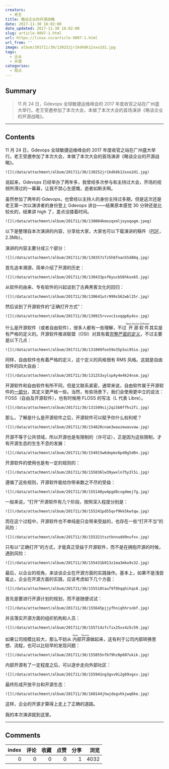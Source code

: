```yaml
---
creators:
  - 老王
title: 略谈企业的开源战略
date: 2017-11-30 16:02:00
date_updated: 2017-11-30 16:02:00
slug: article-9097-1.html
url: https://linux.cn/article-9097-1.html
url_from: ''
image: album/201711/30/130252jr1kdk8k12xxo2d1.jpg
tags:
  - 企业
  - 开源
categories:
  - 观点
---
```


## Summary

> 11 月 24 日，Gdevops 全球敏捷运维峰会的 2017 年度收官之站在广州盛大举行。老王受邀参加了本次大会，本做了本次大会的首场演讲《略谈企业的开源战略》。

***

<!-- more -->

## Contents

11 月 24 日，Gdevops 全球敏捷运维峰会的 2017 年度收官之站在广州盛大举行。老王受邀参加了本次大会，本做了本次大会的首场演讲《略谈企业的开源战略》。

`![](/data/attachment/album/201711/30/130252jr1kdk8k12xxo2d1.jpg)`

说起来，Gdevops 已经举办了两年多，我曾经多次参与和主持过大会，开场的视频所滑过的一幕幕，让我不禁心生感慨，逝者如斯夫啊。

虽然参加了两年的 Gdevops，也曾经以主持人的身份主持过多期，但是这次还是老王第一次以演讲者的身份登上 Gdevops 讲台——结果原本感觉 30 分钟还是比较长的，结果讲 high 了，差点没搂着时间。

`![](/data/attachment/album/201711/30/130004kmozqxmljoyoqogm.jpeg)`

以下是整理自本次演讲的内容，分享给大家，大家也可以下载演讲的稿件（[PDF](https://img.linux.net.cn/static/pdf/%E7%95%A5%E8%B0%88%E4%BC%81%E4%B8%9A%E7%9A%84%E5%BC%80%E6%BA%90%E6%88%98%E7%95%A5%20-%20Gdevops%E5%B3%B0%E4%BC%9A.pdf)，2.3Mb）。

演讲的内容主要分成三个部分：

`![](/data/attachment/album/201711/30/130357zfz5h8fnan55d80q.jpg)`

首先追本溯源，简单介绍了开源的历史：

`![](/data/attachment/album/201711/30/130433pxf6yucb56hkox65.jpg)`

从软件的由来、专有软件的兴起谈到了古典黑客文化的回归：

`![](/data/attachment/album/201711/30/130641utr999s562wbl25r.jpg)`

然后谈到了开源软件的“正确打开方式”：

`![](/data/attachment/album/201711/30/130915rvvvc1sxqqp6y4sv.jpg)`

什么是开源软件（或者自由软件），很多人都有一些理解，不过<ruby> 开源软件 <rp>  （ </rp> <rt>  Open Source Software </rt> <rp>  ） </rp></ruby>其实是有严格的定义的。开源软件推进联盟（OSI）对其有着[完整严密的定义](https://opensource.org/osd-annotated)，不过主要是以下几点： 

`![](/data/attachment/album/201711/30/131009foo59o35p5oi95io.jpg)`

同样，自由软件也有着严格的定义，这个定义的风格很有 RMS 风格。这就是自由软件的四大自由：

`![](/data/attachment/album/201711/30/131253xylsp4y4e4k24nsm.jpg)`

开源软件和自由软件有所不同，但是又联系紧密，通常来说，自由软件属于开源软件的[一部分](https://www.gnu.org/philosophy/open-source-misses-the-point.zh-cn.html%20)，其定义更严格一些。当然，有些场景下，我们会使用更中立的说法：FOSS（自由及开源软件），也有时候用 FLOSS 的写法（L 代表 Libre）。

`![](/data/attachment/album/201711/30/131509sij2qi5b0ffhs2fi.jpg)`

那么，了解是什么是开源软件之后，开源软件可以赋予你什么权利呢？

`![](/data/attachment/album/201711/30/154820cnae3wauzewauvaw.jpg)`

开源不等于公共领域，所以开源也是有限制的（许可证），正是因为这些限制，才有开源生态的生生不息的发展：

`![](/data/attachment/album/201711/30/154915w6depmz6pd0g5d0n.jpg)`

开源软件的使用也是有一定的规则的：

`![](/data/attachment/album/201711/30/155036lw39ywxln75y3l5i.jpg)`

遵循了这些规则，开源软件能给你带来数之不尽的受益：

`![](/data/attachment/album/201711/30/155140yw4pgd8cxg4mej7g.jpg)`

一般来说，“打开”开源软件有几个阶段，按照深入程度分别是：

`![](/data/attachment/album/201711/30/155241pd55qvf9kk5kwtqw.jpg)`

而在这个过程中，开源软件也不单纯是只会带来受益的，也存在一些“打开不当”的风险：

`![](/data/attachment/album/201711/30/155321txztknnudd9nufxv.jpg)`

只有以“正确打开”的方式，才能真正受益于开源软件，而不是在拥抱开源的时候，遇到风险：

`![](/data/attachment/album/201711/30/155431b913z1ma3mko9s32.jpg)`

最后，以企业的视角，来谈谈企业在开源方面的实践操作。基本上，如果不是浅尝辄止，企业在开源方面的实践，应该考虑如下几个方面：

`![](/data/attachment/album/201711/30/155518tauf9f8hqqhihqs8.jpg)`

首先是要进行开源计划的规划，而不是随便试试：

`![](/data/attachment/album/201711/30/155645pjjyfhniqhhrsnbf.jpg)`

并且落实开源方面的组织机构和人员：

`![](/data/attachment/album/201711/30/155714zfcfix25xx4z5c59.jpg)`

如果公司规模比较大，那么不妨从<ruby> 内部开源 <rp>  （ </rp> <rt>  Inner Source </rt> <rp>  ） </rp></ruby>做起来，这有利于公司内部转换思想、流程，也可以比较早的发现问题：

`![](/data/attachment/album/201711/30/155855nfb79hz0p607ukik.jpg)`

内部开源有了一定程度之后，可以逐步走向外部社区：

`![](/data/attachment/album/201711/30/155941ng3gvv0i2g69xgxv.jpg)`

最终形成开放平台和开源生态：

`![](/data/attachment/album/201711/30/160144jhwjdogvhkjwq6ke.jpg)`

这样，企业的开源才算得上走上了正确的道路。

我的本次演讲就到这里。

***

## Comments


|   index |   评论 |   收藏 |   点赞 |   分享 |   浏览 |
|--------:|-------:|-------:|-------:|-------:|-------:|
|       0 |      0 |      0 |      0 |      1 |   4032 |
